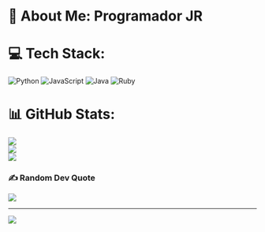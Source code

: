 # 💫 About Me: Programador JR


# 💻 Tech Stack:
![Python](https://img.shields.io/badge/python-3670A0?style=for-the-badge&logo=python&logoColor=ffdd54) ![JavaScript](https://img.shields.io/badge/javascript-%23323330.svg?style=for-the-badge&logo=javascript&logoColor=%23F7DF1E) ![Java](https://img.shields.io/badge/java-%23ED8B00.svg?style=for-the-badge&logo=openjdk&logoColor=white) ![Ruby](https://img.shields.io/badge/ruby-%23CC342D.svg?style=for-the-badge&logo=ruby&logoColor=white)
# 📊 GitHub Stats:
![](https://github-readme-stats.vercel.app/api?username=santiago-ca10&theme=dark&hide_border=false&include_all_commits=false&count_private=false)<br/>
![](https://nirzak-streak-stats.vercel.app/?user=santiago-ca10&theme=dark&hide_border=false)<br/>
![](https://github-readme-stats.vercel.app/api/top-langs/?username=santiago-ca10&theme=dark&hide_border=false&include_all_commits=false&count_private=false&layout=compact)

### ✍️ Random Dev Quote
![](https://quotes-github-readme.vercel.app/api?type=horizontal&theme=radical)

---
[![](https://visitcount.itsvg.in/api?id=santiago-ca10&icon=0&color=0)](https://visitcount.itsvg.in)

<!-- Proudly created with GPRM ( https://gprm.itsvg.in ) -->
